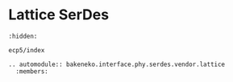 # Lattice SerDes

```{toctree}
:hidden:

ecp5/index
```

```{eval-rst}
.. automodule:: bakeneko.interface.phy.serdes.vendor.lattice
  :members:
```
